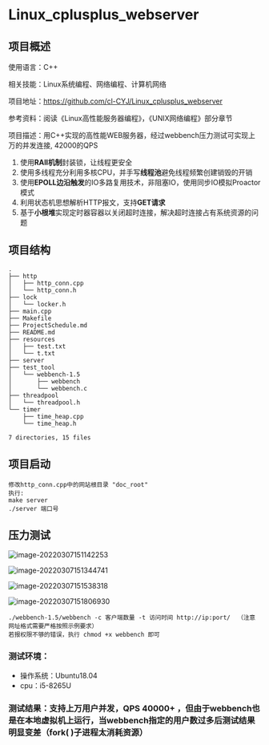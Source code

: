 # Linux_cplusplus_webserver

## 项目概述

使用语言：C++

相关技能：Linux系统编程、网络编程、计算机网络

项目地址：https://github.com/cl-CYJ/Linux_cplusplus_webserver

参考资料：阅读《Linux高性能服务器编程》，《UNIX网络编程》部分章节

项目描述：用C++实现的高性能WEB服务器，经过webbench压力测试可实现上万的并发连接, 42000的QPS

1. 使用**RAII机制**封装锁，让线程更安全
2. 使用多线程充分利用多核CPU，并手写**线程池**避免线程频繁创建销毁的开销
3. 使用**EPOLL边沿触发**的IO多路复用技术，非阻塞IO，使用同步IO模拟Proactor模式
4. 利用状态机思想解析HTTP报文，支持**GET请求**
5. 基于**小根堆**实现定时器容器以关闭超时连接，解决超时连接占有系统资源的问题

## 项目结构

```shell
.
├── http
│   ├── http_conn.cpp
│   └── http_conn.h
├── lock
│   └── locker.h
├── main.cpp
├── Makefile
├── ProjectSchedule.md
├── README.md
├── resources
│   ├── test.txt
│   └── t.txt
├── server
├── test_tool
│   └── webbench-1.5
│       ├── webbench
│       └── webbench.c
├── threadpool
│   └── threadpool.h
└── timer
    ├── time_heap.cpp
    └── time_heap.h

7 directories, 15 files

```

## 项目启动

```shell
修改http_conn.cpp中的网站根目录 "doc_root"
执行: 
make server
./server 端口号
```

## 压力测试

![image-20220307151142253](https://imgtu.com/i/b61tRU)

![image-20220307151344741](https://imgtu.com/i/b61yi6)

![image-20220307151538318](https://imgtu.com/i/b61gzD)

![image-20220307151806930](https://imgtu.com/i/b63KfK)

```
./webbench-1.5/webbench -c 客户端数量 -t 访问时间 http://ip:port/  （注意网址格式需要严格按照示例要求）
若报权限不够的错误，执行 chmod +x webbench 即可
```

### 测试环境：

- 操作系统：Ubuntu18.04
- cpu：i5-8265U

### 测试结果：支持上万用户并发，QPS   40000+ ，但由于webbench也是在本地虚拟机上运行，当webbench指定的用户数过多后测试结果明显变差（fork( )子进程太消耗资源）

